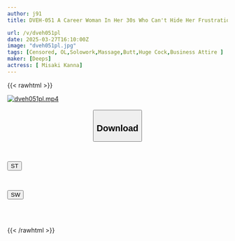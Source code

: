 ```yaml
---
author: j91
title: DVEH-051 A Career Woman In Her 30s Who Can't Hide Her Frustration At The Traveling Masseuse's Huge Cock, Seduces With Her Tight Pants And Ass - Kanna Misaki

url: /v/dveh051pl
date: 2025-03-27T16:10:00Z
image: "dveh051pl.jpg"
tags: [Censored, OL,Solowork,Massage,Butt,Huge Cock,Business Attire	]
maker: [Deeps]
actress: [ Misaki Kanna]
---
```



{{< rawhtml >}}

<div class="video" data-videoid="ZqJAxDXo0xtq19x">
    <a href="javascript:;">
        <img src="/v/dveh051pl/dveh051pl.jpg" width="WIDTH" height="HEIGHT" alt="dveh051pl.mp4" loading="lazy">
    </a>
</div>

<script type="text/javascript" src="https://j91.asia/asset/on-demand-st.js"></script>

<br>
  <link rel="stylesheet" href="https://j91.asia/asset/bs5.css">
  
  <center>
  <button class="btn btn-primary" type="button" data-bs-toggle="collapse" data-bs-target=".multi-collapse" aria-expanded="false" aria-controls="multiCollapseExample1 multiCollapseExample2"><h2>Download</h2></button></center>
</p>
<div class="row">
  <div class="col">
    <div class="collapse multi-collapse" id="multiCollapseExample1">
      <div class="card card-body">
	      	      <br>
<div class="buttons">  
<p><a href="/v/dveh051pl/st.html" target="_blank"><button class="btn-hover color-3"><i class="fa fa-download"></i> ST</button></a></p></div>
    </div>
  </div>
</div>
  <div class="col">
    <div class="collapse multi-collapse" id="multiCollapseExample2">
      <div class="card card-body">
	      <br>
<div class="buttons">
<p><a href="/v/dveh051pl/sw.html" target="_blank"><button class="btn-hover color-2"><i class="fa fa-download"></i> SW</button></a></p></div>
<br><br>
      </div>
    </div>
  </div>
</div>

{{< /rawhtml >}}